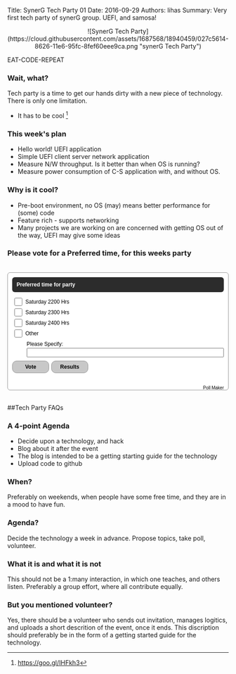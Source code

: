 Title: SynerG Tech Party 01
Date: 2016-09-29
Authors: lihas
Summary: Very first tech party of synerG group. UEFI, and samosa!

<center>
![SynerG Tech Party](https://cloud.githubusercontent.com/assets/1687568/18940459/027c5614-8626-11e6-95fc-8fef60eee9ca.png "synerG Tech Party")
</center>

EAT-CODE-REPEAT

### Wait, what?

Tech party is a time to get our hands dirty with a new piece of technology. There is only one limitation.

* It has to be cool [^1]


### This week's plan

- Hello world! UEFI application
- Simple UEFI client server network application
- Measure N/W throughput. Is it better than when OS is running?
- Measure power consumption of C-S application with, and without OS.

### Why is it cool?

- Pre-boot environment, no OS (may) means better performance for (some) code
- Feature rich - supports networking
- Many projects we are working on are concerned with getting OS out of the way, UEFI may give some ideas

### Please vote for a Preferred time, for this weeks party
<br />
<div id="qp_all829215" style="width:100%;"><STYLE>#qp_main829215 .qp_btna:hover input {background:rgb(150,150,150)!important}</STYLE><div id="qp_main829215" fp='B65946bA-33' results=0 style="border-radius:6px;border:1px solid rgb(150,150,150);margin:0 auto;padding:10px;background:rgb(255,255,255);box-sizing:border-box"><div style="border-radius:6px;font-family:Arial;font-size:12px;font-weight:bold;background-color:rgb(44,44,44);color:rgb(255,255,255);margin-bottom:10px"><div style="padding:10px">Preferred time for party</div></div><form id="qp_form829215" action="//www.poll-maker.com/results829215xB65946bA-33" method="post" target="_blank" style="display:inline;margin:0px;padding:0px"><div style="border-radius:6px"><input type=hidden name="qp_d829215" value="42642.8272685131-42642.827249959"><div style="display:block;font-family:Arial;font-size:12px;color:rgb(0,0,0);padding-top:5px;padding-bottom:5px;clear:both" class="qp_a" onClick="var c=this.getElementsByTagName('INPUT')[0]; if((!event.target?event.srcElement:event.target).tagName!='INPUT'){c.checked=(c.type=='radio'?true:!c.checked)};var i=this.parentNode.parentNode.parentNode.getElementsByTagName('INPUT');for(var k=0;k!=i.length;k=k+1){i[k].parentNode.parentNode.setAttribute('sel',i[k].checked?1:0)}"><span style="display:block;padding-left:30px;cursor:inherit"><input style="float:left;width:18px;margin-left:-25px;margin-top:-2px;padding:0px;height:18px;-webkit-appearance:checkbox;" name="qp_v829215" type="checkbox" value="1" />Saturday 2200 Hrs</span></div><div style="display:block;font-family:Arial;font-size:12px;color:rgb(0,0,0);padding-top:5px;padding-bottom:5px;clear:both" class="qp_a" onClick="var c=this.getElementsByTagName('INPUT')[0]; if((!event.target?event.srcElement:event.target).tagName!='INPUT'){c.checked=(c.type=='radio'?true:!c.checked)};var i=this.parentNode.parentNode.parentNode.getElementsByTagName('INPUT');for(var k=0;k!=i.length;k=k+1){i[k].parentNode.parentNode.setAttribute('sel',i[k].checked?1:0)}"><span style="display:block;padding-left:30px;cursor:inherit"><input style="float:left;width:18px;margin-left:-25px;margin-top:-2px;padding:0px;height:18px;-webkit-appearance:checkbox;" name="qp_v829215" type="checkbox" value="2" />Saturday 2300 Hrs</span></div><div style="display:block;font-family:Arial;font-size:12px;color:rgb(0,0,0);padding-top:5px;padding-bottom:5px;clear:both" class="qp_a" onClick="var c=this.getElementsByTagName('INPUT')[0]; if((!event.target?event.srcElement:event.target).tagName!='INPUT'){c.checked=(c.type=='radio'?true:!c.checked)};var i=this.parentNode.parentNode.parentNode.getElementsByTagName('INPUT');for(var k=0;k!=i.length;k=k+1){i[k].parentNode.parentNode.setAttribute('sel',i[k].checked?1:0)}"><span style="display:block;padding-left:30px;cursor:inherit"><input style="float:left;width:18px;margin-left:-25px;margin-top:-2px;padding:0px;height:18px;-webkit-appearance:checkbox;" name="qp_v829215" type="checkbox" value="3" />Saturday 2400 Hrs</span></div><div style="display:block;font-family:Arial;font-size:12px;color:rgb(0,0,0);padding-top:5px;padding-bottom:5px;clear:both" class="qp_a" onClick="var c=this.getElementsByTagName('INPUT')[0]; if((!event.target?event.srcElement:event.target).tagName!='INPUT'){c.checked=(c.type=='radio'?true:!c.checked)};var i=this.parentNode.parentNode.parentNode.getElementsByTagName('INPUT');for(var k=0;k!=i.length;k=k+1){i[k].parentNode.parentNode.setAttribute('sel',i[k].checked?1:0)}"><span style="display:block;padding-left:30px;cursor:inherit"><input style="float:left;width:18px;margin-left:-25px;margin-top:-2px;padding:0px;height:18px;-webkit-appearance:checkbox;" name="qp_v829215" type="checkbox" value="999" />Other</span></div><div id="qp_ot829215" style="display:block;font-family:Arial;font-size:12px;color:rgb(0,0,0);padding-top:5px;padding-bottom:5px;clear:both"><div style="padding-left:33px">Please Specify: <input style="width:100%;position:relative;top:2px" name='qp_other829215' type=text value=''></div></div></div><div style="clear:both;text-align:left;margin:0 auto 2em auto"><a style="text-decoration:none" class="qp_btna" href="#"><input name="qp_b829215" style="min-width:7em;padding:0.5em;margin-top:5px;margin-right:5px;border-radius:10px;border:1px solid rgb(150,150,150);font-family:Arial;font-size:12px;font-weight:bold;color:rgb(0,0,0);cursor:pointer;cursor:hand;background:rgb(200,200,200)" type="submit" btype="v" value="Vote" /></a><a style="text-decoration:none" class="qp_btna" href="#"><input name="qp_b829215" style="min-width:7em;padding:0.5em;margin-top:5px;margin-right:5px;border-radius:10px;border:1px solid rgb(150,150,150);font-family:Arial;font-size:12px;font-weight:bold;color:rgb(0,0,0);cursor:pointer;cursor:hand;background:rgb(200,200,200)" type="submit" btype="r" value="Results" /></a></div><a id="qp_a829215" style="float:right;font-family:Arial;font-size:10px;color:rgb(0,0,0);text-decoration:none" href="http://www.poll-maker.com">Poll Maker</a></form><div style="display:none"><div id="qp_rp829215" style="font-size:11px;width:5ex;text-align:right;overflow:hidden;position:absolute;right:5px;height:1.5em;line-height:1.5em"></div><div id="qp_rv829215" style="font-size:11px;width:0%;line-height:1.5em;text-align:right;color:#FFF;box-sizing:border-box;padding-right:3px"></div><div id="qp_rb829215" style="font-size:12px;color:rgb(255,255,255);display:block;font-size:12px;padding-right:10px 5px"></div><div id="qp_rva829215" style="background:#006FB9;border-color:#006FB9"></div><div id="qp_rvb829215" style="background:#163463;border-color:#163463"></div><div id="qp_rvc829215" style="background:#5BCFFC;border-color:#1481AB"></div></div></div></div><script src="//scripts.poll-maker.com/3012/scpolls.js" language="javascript"></script>

<br />

##Tech Party FAQs

### A 4-point Agenda

- Decide upon a technology, and hack
- Blog about it after the event
- The blog is intended to be a getting starting guide for the technology
- Upload code to github

### When?

Preferably on weekends, when people have some free time, and they are in a mood to have fun.

### Agenda?

Decide the technology a week in advance. Propose topics, take poll, volunteer.

### What it is and what it is not

This should not be a 1:many interaction, in which one teaches, and others listen. Preferably a group effort, where all contribute equally.

### But you mentioned volunteer?

Yes, there should be a volunteer who sends out invitation, manages logitics, and uploads a short descrition of the event, once it ends. This discription should preferably be in the form of a getting started guide for the technology.


[^1]: https://goo.gl/IHFkh3
